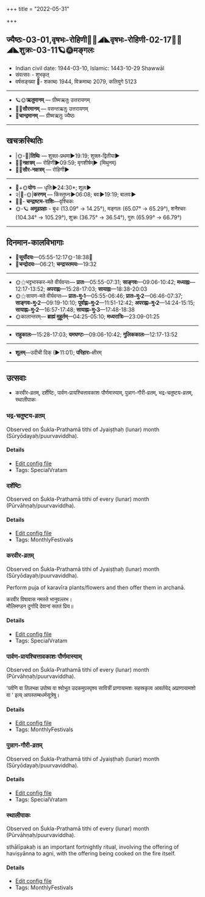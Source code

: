 +++
title = "2022-05-31"

+++
## ज्यैष्ठः-03-01,वृषभः-रोहिणी🌛🌌◢◣वृषभः-रोहिणी-02-17🌌🌞◢◣शुक्रः-03-11🪐🌞मङ्गलः
- Indian civil date: 1944-03-10, Islamic: 1443-10-29 Shawwāl
- संवत्सरः - शुभकृत्
- वर्षसङ्ख्या 🌛- शकाब्दः 1944, विक्रमाब्दः 2079, कलियुगे 5123
___________________
- 🪐🌞**ऋतुमानम्** — ग्रीष्मऋतुः उत्तरायणम्
- 🌌🌞**सौरमानम्** — वसन्तऋतुः उत्तरायणम्
- 🌛**चान्द्रमानम्** — ग्रीष्मऋतुः ज्यैष्ठः
___________________


## खचक्रस्थितिः
- |🌞-🌛|**तिथिः** — शुक्ल-प्रथमा►19:19; शुक्ल-द्वितीया►  
- 🌌🌛**नक्षत्रम्** — रोहिणी►09:59; मृगशीर्षम्► (मिथुनम्)  
- 🌌🌞**सौर-नक्षत्रम्** — रोहिणी►  
___________________
- 🌛+🌞**योगः** — धृतिः►24:30*; शूलः►  
- २|🌛-🌞|**करणम्** — किंस्तुघ्नः►06:08; बवः►19:19; बालवः►  
- 🌌🌛- **चन्द्राष्टम-राशिः**—वृश्चिकः  
- 🌞-🪐 **अमूढग्रहाः** - बुधः (13.09° → 14.25°), मङ्गलः (65.07° → 65.29°), शनैश्चरः (104.34° → 105.29°), शुक्रः (36.75° → 36.54°), गुरुः (65.99° → 66.79°)
___________________


## दिनमान-कालविभागाः
- 🌅**सूर्योदयः**—05:55-12:17🌞️-18:38🌇  
- 🌛**चन्द्रोदयः**—06:21; **चन्द्रास्तमयः**—19:32  
___________________
- 🌞⚝भट्टभास्कर-मते वीर्यवन्तः— **प्रातः**—05:55-07:31; **साङ्गवः**—09:06-10:42; **मध्याह्नः**—12:17-13:52; **अपराह्णः**—15:28-17:03; **सायाह्नः**—18:38-20:03  
- 🌞⚝सायण-मते वीर्यवन्तः— **प्रातः-मु॰1**—05:55-06:46; **प्रातः-मु॰2**—06:46-07:37; **साङ्गवः-मु॰2**—09:19-10:10; **पूर्वाह्णः-मु॰2**—11:51-12:42; **अपराह्णः-मु॰2**—14:24-15:15; **सायाह्नः-मु॰2**—16:57-17:48; **सायाह्नः-मु॰3**—17:48-18:38  
- 🌞कालान्तरम्— **ब्राह्मं मुहूर्तम्**—04:25-05:10; **मध्यरात्रिः**—23:09-01:25  
___________________
- **राहुकालः**—15:28-17:03; **यमघण्टः**—09:06-10:42; **गुलिककालः**—12:17-13:52  
___________________
- **शूलम्**—उदीची दिक् (►11:01); **परिहारः**–क्षीरम्  
___________________

## उत्सवाः
- करवीर-व्रतम्, दर्शेष्टिः, पार्वण-प्रायश्चित्तावकाशः पौर्णमास्याम्, पुन्नाग-गौरी-व्रतम्, भद्र-चतुष्टय-व्रतम्, स्थालीपाकः
### भद्र-चतुष्टय-व्रतम्

Observed on Śukla-Prathamā tithi of Jyaiṣṭhaḥ (lunar) month (Sūryōdayaḥ/puurvaviddha). 



#### Details
- [Edit config file](https://github.com/jyotisham/adyatithi/blob/master/general/lunar_month/tithi/03/01/bhadra-catuSTaya-vratam.toml)
- Tags: SpecialVratam


### दर्शेष्टिः

Observed on Śukla-Prathamā tithi of every (lunar) month (Pūrvāhṇaḥ/puurvaviddha). 



#### Details
- [Edit config file](https://github.com/jyotisham/adyatithi/blob/master/gRhya/general/lunar_month/tithi/00/01/darsheShTiH.toml)
- Tags: MonthlyFestivals


### करवीर-व्रतम्

Observed on Śukla-Prathamā tithi of Jyaiṣṭhaḥ (lunar) month (Sūryōdayaḥ/puurvaviddha). 

Perform puja of karavīra plants/flowers and then offer them in archanā.

करवीर विषावास नमस्ते भानुवल्लभ।  
मौलिमण्डन दुर्गादि देवानां सततं प्रिय॥



#### Details
- [Edit config file](https://github.com/jyotisham/adyatithi/blob/master/general/lunar_month/tithi/03/01/karavIra-vratam.toml)
- Tags: SpecialVratam


### पार्वण-प्रायश्चित्तावकाशः पौर्णमास्याम्

Observed on Śukla-Prathamā tithi of every (lunar) month (Pūrvāhṇaḥ/puurvaviddha). 

'पर्वणि वा तिलभक्ष उपोष्य वा श्वोभूत उदकमुपस्पृश्य सावित्रीं प्राणायामशः सहस्रकृत्व आवर्तयेद् अप्राणायामशो वा ' इत्य् आपस्तम्बधर्मसूत्रेषु।

#### Details
- [Edit config file](https://github.com/jyotisham/adyatithi/blob/master/gRhya/Apastamba/lunar_month/tithi/00/01/pArvaNa-prAyashcittAvakAshaH_1.toml)
- Tags: MonthlyFestivals


### पुन्नाग-गौरी-व्रतम्

Observed on Śukla-Prathamā tithi of Jyaiṣṭhaḥ (lunar) month (Sūryōdayaḥ/puurvaviddha). 



#### Details
- [Edit config file](https://github.com/jyotisham/adyatithi/blob/master/devatA/umA/lunar_month/tithi/03/01/punnAga-gaurI-vratam.toml)
- Tags: SpecialVratam


### स्थालीपाकः

Observed on Śukla-Prathamā tithi of every (lunar) month (Pūrvāhṇaḥ/puurvaviddha). 

sthālīpakaḥ is an important fortnightly ritual, involving the offering of haviṣyānna to agni, with the offering being cooked on the fire itself.

#### Details
- [Edit config file](https://github.com/jyotisham/adyatithi/blob/master/gRhya/general/lunar_month/tithi/00/01/sthAlIpAkaH_1.toml)
- Tags: MonthlyFestivals

